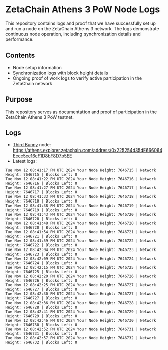 # ZetaChain Athens 3 PoW Node Logs
This repository contains logs and proof that we have successfully set up and run a node on the ZetaChain Athens 3 network. The logs demonstrate continuous node operation, including synchronization details and performance.

## Contents
- Node setup information
- Synchronization logs with block height details
- Ongoing proof of work logs to verify active participation in the ZetaChain network

## Purpose
This repository serves as documentation and proof of participation in the ZetaChain Athens 3 PoW testnet.

## Logs

- [Third Bunny](https://thirdbunny.xyz/) node: https://athens.explorer.zetachain.com/address/0x225254d35dE666064Eccc5ce16eF1D8bF8D7b5EE
- Latest logs:
```
Tue Nov 12 08:41:17 PM UTC 2024 Your Node Height: 7646715 | Network Height: 7646715 | Blocks Left: 0
Tue Nov 12 08:41:22 PM UTC 2024 Your Node Height: 7646716 | Network Height: 7646716 | Blocks Left: 0
Tue Nov 12 08:41:27 PM UTC 2024 Your Node Height: 7646717 | Network Height: 7646717 | Blocks Left: 0
Tue Nov 12 08:41:33 PM UTC 2024 Your Node Height: 7646718 | Network Height: 7646718 | Blocks Left: 0
Tue Nov 12 08:41:38 PM UTC 2024 Your Node Height: 7646719 | Network Height: 7646719 | Blocks Left: 0
Tue Nov 12 08:41:43 PM UTC 2024 Your Node Height: 7646720 | Network Height: 7646720 | Blocks Left: 0
Tue Nov 12 08:41:48 PM UTC 2024 Your Node Height: 7646720 | Network Height: 7646720 | Blocks Left: 0
Tue Nov 12 08:41:54 PM UTC 2024 Your Node Height: 7646721 | Network Height: 7646721 | Blocks Left: 0
Tue Nov 12 08:41:59 PM UTC 2024 Your Node Height: 7646722 | Network Height: 7646722 | Blocks Left: 0
Tue Nov 12 08:42:04 PM UTC 2024 Your Node Height: 7646723 | Network Height: 7646723 | Blocks Left: 0
Tue Nov 12 08:42:09 PM UTC 2024 Your Node Height: 7646724 | Network Height: 7646724 | Blocks Left: 0
Tue Nov 12 08:42:15 PM UTC 2024 Your Node Height: 7646725 | Network Height: 7646725 | Blocks Left: 0
Tue Nov 12 08:42:20 PM UTC 2024 Your Node Height: 7646726 | Network Height: 7646726 | Blocks Left: 0
Tue Nov 12 08:42:25 PM UTC 2024 Your Node Height: 7646727 | Network Height: 7646727 | Blocks Left: 0
Tue Nov 12 08:42:30 PM UTC 2024 Your Node Height: 7646727 | Network Height: 7646727 | Blocks Left: 0
Tue Nov 12 08:42:36 PM UTC 2024 Your Node Height: 7646728 | Network Height: 7646728 | Blocks Left: 0
Tue Nov 12 08:42:41 PM UTC 2024 Your Node Height: 7646729 | Network Height: 7646729 | Blocks Left: 0
Tue Nov 12 08:42:46 PM UTC 2024 Your Node Height: 7646730 | Network Height: 7646730 | Blocks Left: 0
Tue Nov 12 08:42:52 PM UTC 2024 Your Node Height: 7646731 | Network Height: 7646731 | Blocks Left: 0
Tue Nov 12 08:42:57 PM UTC 2024 Your Node Height: 7646732 | Network Height: 7646732 | Blocks Left: 0
```

